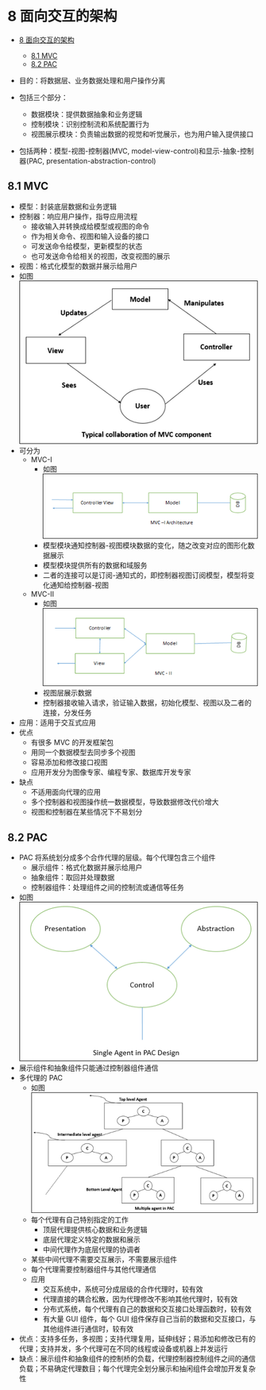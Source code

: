 # 8 面向交互的架构

- [8 面向交互的架构](#8-%E9%9D%A2%E5%90%91%E4%BA%A4%E4%BA%92%E7%9A%84%E6%9E%B6%E6%9E%84)
  - [8.1 MVC](#81-mvc)
  - [8.2 PAC](#82-pac)

- 目的：将数据层、业务数据处理和用户操作分离
- 包括三个部分：
  - 数据模块：提供数据抽象和业务逻辑
  - 控制模块：识别控制流和系统配置行为
  - 视图展示模块：负责输出数据的视觉和听觉展示，也为用户输入提供接口
- 包括两种：模型-视图-控制器(MVC, model-view-control)和显示-抽象-控制器(PAC, presentation-abstraction-control)

## 8.1 MVC

- 模型：封装底层数据和业务逻辑
- 控制器：响应用户操作，指导应用流程
  - 接收输入并转换成给模型或视图的命令
  - 作为相关命令、视图和输入设备的接口
  - 可发送命令给模型，更新模型的状态
  - 也可发送命令给相关的视图，改变视图的展示
- 视图：格式化模型的数据并展示给用户
- 如图![MVC](mvc_component.jpg)
- 可分为
  - MVC-I
    - 如图![MVC-I](mvc_1_architecture.jpg)
    - 模型模块通知控制器-视图模块数据的变化，随之改变对应的图形化数据展示
    - 模型模块提供所有的数据和域服务
    - 二者的连接可以是订阅-通知式的，即控制器视图订阅模型，模型将变化通知给控制器-视图
  - MVC-II
    - 如图![MVC-II](mvc_2_architecture.jpg)
    - 视图层展示数据
    - 控制器接收输入请求，验证输入数据，初始化模型、视图以及二者的连接，分发任务
- 应用：适用于交互式应用
- 优点
  - 有很多 MVC 的开发框架包
  - 用同一个数据模型去同步多个视图
  - 容易添加和修改接口视图
  - 应用开发分为图像专家、编程专家、数据库开发专家
- 缺点
  - 不适用面向代理的应用
  - 多个控制器和视图操作统一数据模型，导致数据修改代价增大
  - 视图和控制器在某些情况下不易划分

## 8.2 PAC

- PAC 将系统划分成多个合作代理的层级。每个代理包含三个组件
  - 展示组件：格式化数据并展示给用户
  - 抽象组件：取回并处理数据
  - 控制器组件：处理组件之间的控制流或通信等任务
- 如图![PAC](pac_design.jpg)
- 展示组件和抽象组件只能通过控制器组件通信
- 多代理的 PAC
  - 如图![多代理的 PAC](multiple_agent_in_pac.jpg)
  - 每个代理有自己特别指定的工作
    - 顶层代理提供核心数据和业务逻辑
    - 底层代理定义特定的数据和展示
    - 中间代理作为底层代理的协调者
  - 某些中间代理不需要交互展示，不需要展示组件
  - 每个代理需要控制器组件与其他代理通信
  - 应用
    - 交互系统中，系统可分成层级的合作代理时，较有效
    - 代理直接的耦合松散，因为代理修改不影响其他代理时，较有效
    - 分布式系统，每个代理有自己的数据和交互接口处理函数时，较有效
    - 有大量 GUI 组件，每个 GUI 组件保存自己当前的数据和交互接口，与其他组件进行通信时，较有效
- 优点：支持多任务，多视图；支持代理复用，延伸线好；易添加和修改已有的代理；支持并发，多个代理可在不同的线程或设备或机器上并发运行
- 缺点：展示组件和抽象组件的控制桥的负载，代理控制器控制组件之间的通信负载；不易确定代理数目；每个代理完全划分展示和抽闲组件会增加开发复杂性